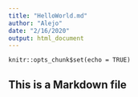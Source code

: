 ```yaml
---
title: "HelloWorld.md"
author: "Alejo"
date: "2/16/2020"
output: html_document
---
```


```{r setup, include=FALSE}
knitr::opts_chunk$set(echo = TRUE)
```

## This is a Markdown file